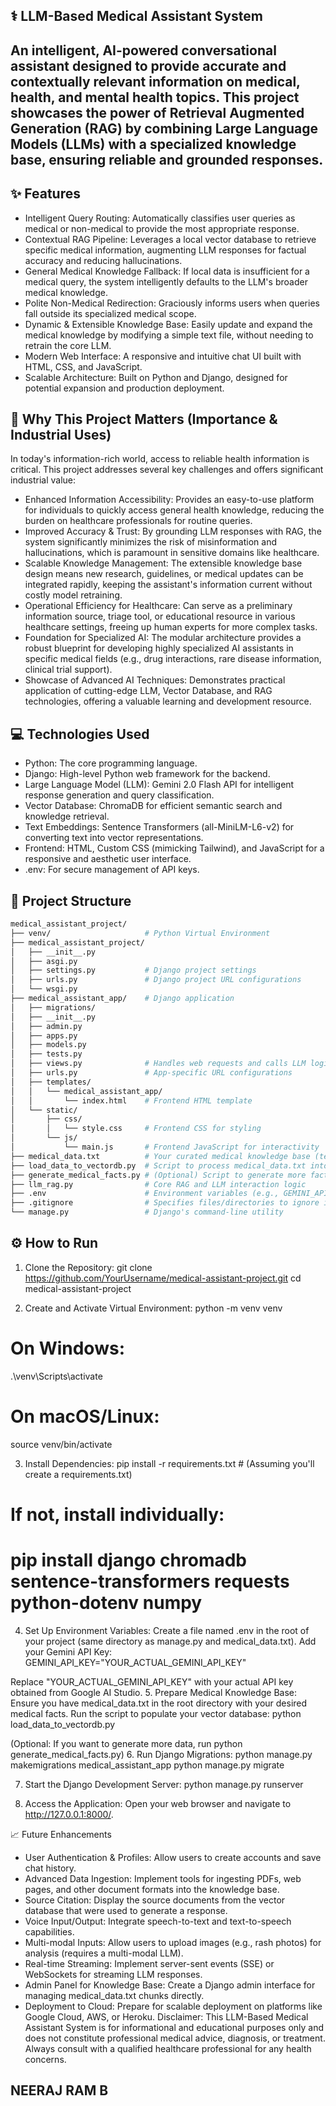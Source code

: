 
## ⚕️ LLM-Based Medical Assistant System

An intelligent, AI-powered conversational assistant designed to provide accurate and contextually relevant information on medical, health, and mental health topics. This project showcases the power of Retrieval Augmented Generation (RAG) by combining Large Language Models (LLMs) with a specialized knowledge base, ensuring reliable and grounded responses.
---
## ✨ Features

* Intelligent Query Routing: Automatically classifies user queries as medical or non-medical to provide the most appropriate response.
* Contextual RAG Pipeline: Leverages a local vector database to retrieve specific medical information, augmenting LLM responses for factual accuracy and reducing hallucinations.
* General Medical Knowledge Fallback: If local data is insufficient for a medical query, the system intelligently defaults to the LLM's broader medical knowledge.
* Polite Non-Medical Redirection: Graciously informs users when queries fall outside its specialized medical scope.
* Dynamic & Extensible Knowledge Base: Easily update and expand the medical knowledge by modifying a simple text file, without needing to retrain the core LLM.
* Modern Web Interface: A responsive and intuitive chat UI built with HTML, CSS, and JavaScript.
* Scalable Architecture: Built on Python and Django, designed for potential expansion and production deployment.


## 🚀 Why This Project Matters (Importance & Industrial Uses)

In today's information-rich world, access to reliable health information is critical. This project addresses several key challenges and offers significant industrial value:
* Enhanced Information Accessibility: Provides an easy-to-use platform for individuals to quickly access general health knowledge, reducing the burden on healthcare professionals for routine queries.
* Improved Accuracy & Trust: By grounding LLM responses with RAG, the system significantly minimizes the risk of misinformation and hallucinations, which is paramount in sensitive domains like healthcare.
* Scalable Knowledge Management: The extensible knowledge base design means new research, guidelines, or medical updates can be integrated rapidly, keeping the assistant's information current without costly model retraining.
* Operational Efficiency for Healthcare: Can serve as a preliminary information source, triage tool, or educational resource in various healthcare settings, freeing up human experts for more complex tasks.
* Foundation for Specialized AI: The modular architecture provides a robust blueprint for developing highly specialized AI assistants in specific medical fields (e.g., drug interactions, rare disease information, clinical trial support).
* Showcase of Advanced AI Techniques: Demonstrates practical application of cutting-edge LLM, Vector Database, and RAG technologies, offering a valuable learning and development resource.

## 💻 Technologies Used
* Python: The core programming language.
* Django: High-level Python web framework for the backend.
* Large Language Model (LLM): Gemini 2.0 Flash API for intelligent response generation and query classification.
* Vector Database: ChromaDB for efficient semantic search and knowledge retrieval.
* Text Embeddings: Sentence Transformers (all-MiniLM-L6-v2) for converting text into vector representations.
* Frontend: HTML, Custom CSS (mimicking Tailwind), and JavaScript for a responsive and aesthetic user interface.
* .env: For secure management of API keys.

## 📂 Project Structure

```bash
medical_assistant_project/
├── venv/                     # Python Virtual Environment
├── medical_assistant_project/
│   ├── __init__.py
│   ├── asgi.py
│   ├── settings.py           # Django project settings
│   ├── urls.py               # Django project URL configurations
│   └── wsgi.py
├── medical_assistant_app/    # Django application
│   ├── migrations/
│   ├── __init__.py
│   ├── admin.py
│   ├── apps.py
│   ├── models.py
│   ├── tests.py
│   ├── views.py              # Handles web requests and calls LLM logic
│   ├── urls.py               # App-specific URL configurations
│   ├── templates/
│   │   └── medical_assistant_app/
│   │       └── index.html    # Frontend HTML template
│   └── static/
│       ├── css/
│       │   └── style.css     # Frontend CSS for styling
│       └── js/
│           └── main.js       # Frontend JavaScript for interactivity
├── medical_data.txt          # Your curated medical knowledge base (text format)
├── load_data_to_vectordb.py  # Script to process medical_data.txt into ChromaDB
├── generate_medical_facts.py # (Optional) Script to generate more facts using LLM
├── llm_rag.py                # Core RAG and LLM interaction logic
├── .env                      # Environment variables (e.g., GEMINI_API_KEY) - IMPORTANT: Add to .gitignore!
├── .gitignore                # Specifies files/directories to ignore in Git
└── manage.py                 # Django's command-line utility

```

## ⚙️ How to Run

1. Clone the Repository:
git clone https://github.com/YourUsername/medical-assistant-project.git
cd medical-assistant-project

2. Create and Activate Virtual Environment:
python -m venv venv
# On Windows:
.\venv\Scripts\activate
# On macOS/Linux:
source venv/bin/activate

3. Install Dependencies:
pip install -r requirements.txt # (Assuming you'll create a requirements.txt)
# If not, install individually:
# pip install django chromadb sentence-transformers requests python-dotenv numpy

4. Set Up Environment Variables:
Create a file named .env in the root of your project (same directory as manage.py and medical_data.txt).
Add your Gemini API Key:
GEMINI_API_KEY="YOUR_ACTUAL_GEMINI_API_KEY"

Replace "YOUR_ACTUAL_GEMINI_API_KEY" with your actual API key obtained from Google AI Studio.
5. Prepare Medical Knowledge Base:
Ensure you have medical_data.txt in the root directory with your desired medical facts.
Run the script to populate your vector database:
python load_data_to_vectordb.py

(Optional: If you want to generate more data, run python generate_medical_facts.py)
6. Run Django Migrations:
python manage.py makemigrations medical_assistant_app
python manage.py migrate

7. Start the Django Development Server:
python manage.py runserver

8. Access the Application:
Open your web browser and navigate to http://127.0.0.1:8000/.

📈 Future Enhancements

   * User Authentication & Profiles: Allow users to create accounts and save chat history.
   * Advanced Data Ingestion: Implement tools for ingesting PDFs, web pages, and other document formats into the knowledge base.
   * Source Citation: Display the source documents from the vector database that were used to generate a response.
   * Voice Input/Output: Integrate speech-to-text and text-to-speech capabilities.
   * Multi-modal Inputs: Allow users to upload images (e.g., rash photos) for analysis (requires a multi-modal LLM).
   * Real-time Streaming: Implement server-sent events (SSE) or WebSockets for streaming LLM responses.
   * Admin Panel for Knowledge Base: Create a Django admin interface for managing medical_data.txt chunks directly.
   * Deployment to Cloud: Prepare for scalable deployment on platforms like Google Cloud, AWS, or Heroku.
Disclaimer: This LLM-Based Medical Assistant System is for informational and educational purposes only and does not constitute professional medical advice, diagnosis, or treatment. Always consult with a qualified healthcare professional for any health concerns.

## NEERAJ RAM B